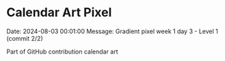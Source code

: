 # Calendar Art Pixel

Date: 2024-08-03 00:01:00
Message: Gradient pixel week 1 day 3 - Level 1 (commit 2/2)

Part of GitHub contribution calendar art
